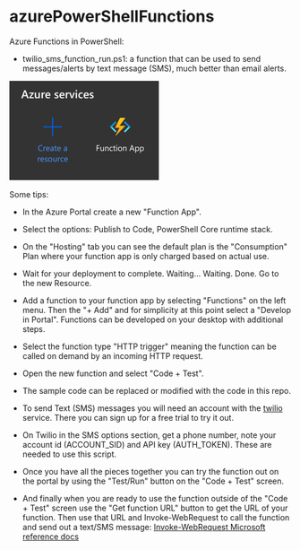# azurePowerShellFunctions

Azure Functions in PowerShell:
- twilio_sms_function_run.ps1: a function that can be used to send messages/alerts by text message (SMS), much better than email alerts.
 
![alt text](https://github.com/JohnCarmichael3000/azurePowerShellFunctions/blob/main/images/create_function.png "Create an Azure Function")

Some tips:
- In the Azure Portal create a new "Function App".
- Select the options: Publish to Code, PowerShell Core runtime stack.
- On the "Hosting" tab you can see the default plan is the "Consumption" Plan where your function app is only charged based on actual use.
- Wait for your deployment to complete. Waiting... Waiting. Done. Go to the new Resource.
- Add a function to your function app by selecting "Functions" on the left menu. Then the "+ Add" and for simplicity at this point select a "Develop in Portal". Functions can be developed on your desktop with additional steps.
- Select the function type "HTTP trigger" meaning the function can be called on demand by an incoming HTTP request.
- Open the new function and select "Code + Test".
- The sample code can be replaced or modified with the code in this repo.
- To send Text (SMS) messages you will need an account with the [twilio](http://twilio.com) service. There you can sign up for a free trial to try it out. 
- On Twilio in the SMS options section, get a phone number, note your account id (ACCOUNT_SID) and API key (AUTH_TOKEN). These are needed to use this script.

- Once you have all the pieces together you can try the function out on the portal by using the "Test/Run" button on the "Code + Test" screen.

- And finally when you are ready to use the function outside of the "Code + Test" screen use the "Get function URL" button to get the URL of your function. Then use that URL and Invoke-WebRequest to call the function and send out a text/SMS message: [Invoke-WebRequest Microsoft reference docs](https://docs.microsoft.com/en-us/powershell/module/microsoft.powershell.utility/invoke-webrequest?view=powershell-7.1)
